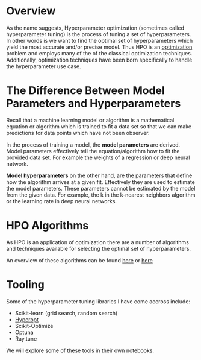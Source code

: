 # Overview

As the name suggests, Hyperparameter optimization (sometimes called hyperparameter tuning) is the process of tuning a set of hyperparameters. In other words is we want to find the optimal set of hyperparameters which yield the most accurate and/or precise model. Thus HPO is an [optimization](../../Data%20Science/Optimization/README.md) problem and employs many of the of the classical optimization techniques. Additionally, optimization techniques have been born specifically to handle the hyperparameter use case.

# The Difference Between Model Parameters and Hyperparameters

Recall that a machine learning model or algorithm is a mathematical equation or algorithm which is trained to fit a data set so that we can make predictions for data points which have not been observer. 

In the process of training a model, the **model parameters** are derived. Model parameters effectively tell the equation/algorithm how to fit the provided data set. For example the weights of a regression or deep neural network. 

**Model hyperparameters** on the other hand, are the parameters that define how the algorithm arrives at a given fit. Effectively they are used to estimate the model parameters. These parameters cannot be estimated by the model from the given data. For example, the k in the k-nearest neighbors algorithm or the learning rate in deep neural networks.

# HPO Algorithms
As HPO is an application of optimization there are a number of algorithms and techniques available for selecting the optimal set of hyperparameters.

An overview of these algorithms can be found [here](https://neptune.ai/blog/hyperparameter-tuning-in-python-a-complete-guide-2020) or [here](https://arxiv.org/pdf/2101.02289.pdf)

# Tooling
Some of the hyperparameter tuning libraries I have come accross include:

- Scikit-learn (grid search, random search)
- [Hyperopt](Hyperopt/README.md)
- Scikit-Optimize
- Optuna
- Ray.tune

We will explore some of these tools in their own notebooks.
